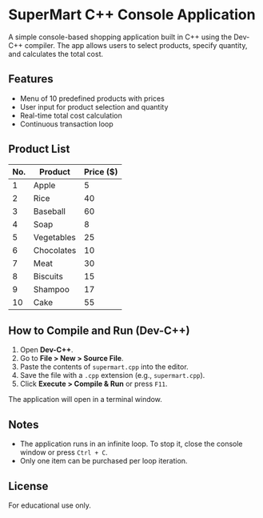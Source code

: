 # SuperMart C++ Console Application

A simple console-based shopping application built in C++ using the Dev-C++ compiler. The app allows users to select products, specify quantity, and calculates the total cost.

## Features

- Menu of 10 predefined products with prices
- User input for product selection and quantity
- Real-time total cost calculation
- Continuous transaction loop

## Product List

| No. | Product     | Price ($) |
|-----|-------------|-----------|
| 1   | Apple       | 5         |
| 2   | Rice        | 40        |
| 3   | Baseball    | 60        |
| 4   | Soap        | 8         |
| 5   | Vegetables  | 25        |
| 6   | Chocolates  | 10        |
| 7   | Meat        | 30        |
| 8   | Biscuits    | 15        |
| 9   | Shampoo     | 17        |
| 10  | Cake        | 55        |

## How to Compile and Run (Dev-C++)

1. Open **Dev-C++**.
2. Go to **File > New > Source File**.
3. Paste the contents of `supermart.cpp` into the editor.
4. Save the file with a `.cpp` extension (e.g., `supermart.cpp`).
5. Click **Execute > Compile & Run** or press `F11`.

The application will open in a terminal window.

## Notes

- The application runs in an infinite loop. To stop it, close the console window or press `Ctrl + C`.
- Only one item can be purchased per loop iteration.

## License

For educational use only.
